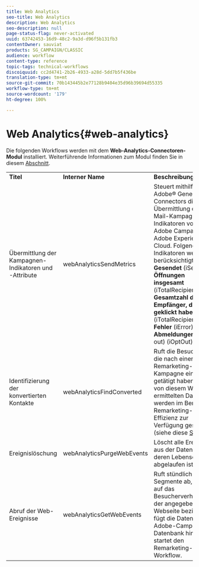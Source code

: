 ```yaml
---
title: Web Analytics
seo-title: Web Analytics
description: Web Analytics
seo-description: null
page-status-flag: never-activated
uuid: 63742453-16d9-48c2-9a3d-d96f5b131fb3
contentOwner: sauviat
products: SG_CAMPAIGN/CLASSIC
audience: workflow
content-type: reference
topic-tags: technical-workflows
discoiquuid: cc2d4741-2b26-4933-a28d-5dd7b5f436be
translation-type: tm+mt
source-git-commit: 70b143445b2e77128b9404e35d96b39694d55335
workflow-type: tm+mt
source-wordcount: '179'
ht-degree: 100%

---
```



# Web Analytics{#web-analytics}

Die folgenden Workflows werden mit dem **Web-Analytics-Connectoren-Modul** installiert. Weiterführende Informationen zum Modul finden Sie in diesem [Abschnitt](../../platform/using/adobe-analytics-data-connector.md).

<table> 
 <tbody> 
  <tr> 
   <td> <strong>Titel</strong><br /> </td> 
   <td> <strong>Interner Name</strong><br /> </td> 
   <td> <strong>Beschreibung</strong><br /> </td> 
  </tr> 
  <tr> 
   <td> <span class="uicontrol">Übermittlung der Kampagnen-Indikatoren und -Attribute</span> <br /> </td> 
   <td> <span class="uicontrol">webAnalyticsSendMetrics</span> <br /> </td> 
   <td> Steuert mithilfe des Adobe® Genesis Connectors die Übermittlung der E-Mail-Kampagnen-Indikatoren von Adobe Campaign an Adobe Experience Cloud. Folgende Indikatoren werden berücksichtigt: <strong>Gesendet</strong> (iSent), <strong>Öffnungen insgesamt</strong> (iTotalRecipientOpen), <strong>Gesamtzahl der Empfänger, die geklickt haben</strong> (iTotalRecipientClick), <strong>Fehler</strong> (iError), <strong>Abmeldungen</strong> (opt-out) (iOptOut).<br /> </td> 
  </tr> 
  <tr> 
   <td> <span class="uicontrol">Identifizierung der konvertierten Kontakte</span> <br /> </td> 
   <td> <span class="uicontrol">webAnalyticsFindConverted</span> <br /> </td> 
   <td> Ruft die Besucher ab, die nach einer Remarketing-Kampagne einen Kauf getätigt haben. Die von diesem Workflow ermittelten Daten werden im Bericht <span class="uicontrol">Remarketing-Effizienz</span> zur Verfügung gestellt (siehe diese <a href="../../platform/using/adobe-analytics-data-connector.md#creating-a-re-marketing-campaign">Seite</a>). <br /> </td> 
  </tr> 
  <tr> 
   <td> <span class="uicontrol">Ereignislöschung</span> <br /> </td> 
   <td> <span class="uicontrol">webAnalyticsPurgeWebEvents</span> <br /> </td> 
   <td> Löscht alle Ereignisse aus der Datenbank, deren <span class="uicontrol">Lebensdauer</span> abgelaufen ist. <br /> </td> 
  </tr> 
  <tr> 
   <td> <span class="uicontrol">Abruf der Web-Ereignisse</span> <br /> </td> 
   <td> <span class="uicontrol">webAnalyticsGetWebEvents</span> <br /> </td> 
   <td> Ruft stündlich die Segmente ab, die sich auf das Besucherverhalten der angegebenen Webseite beziehen, fügt die Daten zur Adobe-Campaign-Datenbank hinzu und startet den Remarketing-Workflow. <br /> </td> 
  </tr> 
 </tbody> 
</table>

